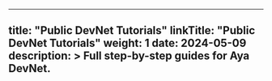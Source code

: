 
---
title: "Public DevNet Tutorials"
linkTitle: "Public DevNet Tutorials"
weight: 1
date: 2024-05-09
description: >
  Full step-by-step guides for Aya DevNet.
---
